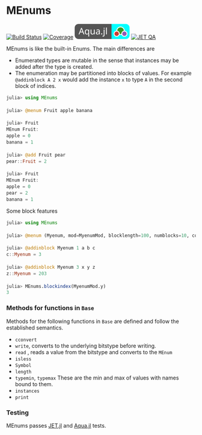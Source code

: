 # MEnums

[![Build Status](https://github.com/jlapeyre/MEnums.jl/actions/workflows/CI.yml/badge.svg?branch=main)](https://github.com/jlapeyre/MEnums.jl/actions/workflows/CI.yml?query=branch%3Amain)
[![Coverage](https://codecov.io/gh/jlapeyre/MEnums.jl/branch/main/graph/badge.svg)](https://codecov.io/gh/jlapeyre/MEnums.jl)
[![Aqua QA](https://raw.githubusercontent.com/JuliaTesting/Aqua.jl/master/badge.svg)](https://github.com/JuliaTesting/Aqua.jl)
[![JET QA](https://img.shields.io/badge/JET.jl-%E2%9C%88%EF%B8%8F-%23aa4444)](https://github.com/aviatesk/JET.jl)
<!-- [![deps](https://juliahub.com/docs/MEnums/deps.svg)](https://juliahub.com/ui/Packages/MEnums/2Dg1l?t=2) -->
<!-- [![version](https://juliahub.com/docs/MEnums/version.svg)](https://juliahub.com/ui/Packages/MEnums/2Dg1l) -->

MEnums is like the built-in Enums. The main differences are

* Enumerated types are mutable in the sense that instances may be added after the type is created.
* The enumeration may be partitioned into blocks of values. For example `@addinblock A 2 x` would add
the instance `x` to type `A` in the second block of indices.


```julia
julia> using MEnums

julia> @menum Fruit apple banana

julia> Fruit
MEnum Fruit:
apple = 0
banana = 1

julia> @add Fruit pear
pear::Fruit = 2

julia> Fruit
MEnum Fruit:
apple = 0
pear = 2
banana = 1
```

Some block features

```julia
julia> using MEnums

julia> @menum (Myenum, mod=MyenumMod, blocklength=100, numblocks=10, compactshow=false)

julia> @addinblock Myenum 1 a b c
c::Myenum = 3

julia> @addinblock Myenum 3 x y z
z::Myenum = 203

julia> MEnums.blockindex(MyenumMod.y)
3
```

### Methods for functions in `Base`

Methods for the following functions in `Base` are defined and follow the established semantics.
* `cconvert`
* `write`, converts to the underlying bitstype before writing.
* `read` , reads a value from the bitstype and converts to the `MEnum`
* `isless`
* `Symbol`
* `length`
* `typemin`, `typemax` These are the min and max of values with names bound to them.
* `instances`
* `print`

### Testing

MEnums passes [JET.jl](https://github.com/aviatesk/JET.jl) and [Aqua.jl](https://github.com/JuliaTesting/Aqua.jl) tests.
